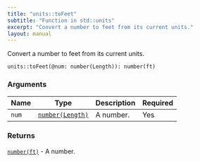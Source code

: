 ```yaml
---
title: "units::toFeet"
subtitle: "Function in std::units"
excerpt: "Convert a number to feet from its current units."
layout: manual
---
```


Convert a number to feet from its current units.

```kcl
units::toFeet(@num: number(Length)): number(ft)
```



### Arguments

| Name | Type | Description | Required |
|----------|------|-------------|----------|
| `num` | [`number(Length)`](/docs/kcl-std/types/std-types-number) | A number. | Yes |

### Returns

[`number(ft)`](/docs/kcl-std/types/std-types-number) - A number.



